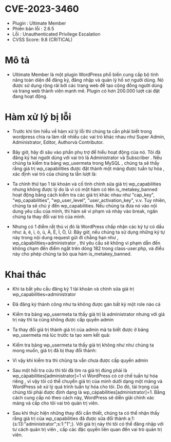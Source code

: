 # CVE-2023-3460

- Plugin : Ultimate Member
- Phiên bản lỗi : 2.6.5
- Lỗi : Unauthenticated Privilege Escalation
- CVSS Score: 9.8 (CRITICAL)

# Mô tả

- Ultimate Member là một plugin WordPress phổ biến cung cấp bộ tính năng toàn diện để đăng ký, đăng nhập và quản lý hồ sơ người dùng. Nó được sử dụng rộng rãi bởi các trang web để tạo cộng đồng người dùng và trang web thành viên mạnh mẽ. Plugin có hơn 200.000 lượt cài đặt đang hoạt động.

# Hàm xử lý bị lỗi

- Trước khi tìm hiểu về hàm xử lý lỗi thì chúng ta cần phải biết trong wordpress chia ra làm rất nhiều các vai trò khác nhau như Super Admin, Administrator, Editor, Authorvà Contributor.

- Bây giờ, hãy đi sâu vào phần phụ trợ để hiểu hoạt động của nó. Tôi đã đăng ký hai người dùng với vai trò là Administrator và Subscriber . Nếu chúng ta kiểm tra bảng wp_usermeta trong MySQL , chúng ta sẽ thấy rằng giá trị wp_capabilities được đặt thành một mảng được tuần tự hóa , xác định vai trò của chúng ta lần lượt là:

- Ta chỉnh thử tạo 1 tài khoản và cố tình chỉnh sửa giá trị wp_capabilities nhưng không được lý do là vì có một hàm có tên is_metakey_banned hoạt động bằng cách kiểm tra các giá trị khác nhau như "cap_key", "wp_capabilities", "wp_user_level", "user_activation_key", v.v. Tuy nhiên, chúng ta sẽ chú ý đến wp_capabilities. Nếu chúng ta đưa nó vào nội dung yêu cầu của mình, thì hàm sẽ vi phạm và nhảy vào break, ngăn chúng ta thay đổi vai trò của mình.

- Nhưng có 1 điểm rất thú vị đó là WordPress chấp nhận các ký tự có dấu như: à, è, ì, ò, ù, À, È, Ì, Ò, Ù. Bây giờ, nếu chúng ta sử dụng những ký tự này trong nội dung request gửi đi chẳng hạn như , wp_càpabilities=administrator , thì yêu cầu sẽ không vi phạm dẫn đến không chạm đến điểm ngắt trên dòng 182 trong class-user.php, và điều này cho phép chúng ta bỏ qua hàm is_metakey_banned.

# Khai thác

- Khi ta bắt yêu cầu đăng ký 1 tài khoản và chỉnh sửa giá trị wp_capabilities=administrator

- Đã đăng ký thành công như ta không được gán bất kỳ một role nào cả

- Kiểm tra bảng wp_usermeta ta thấy giá trị là administrator nhưng với giá trị này thì ta cũng không được cấp quyền admin

- Ta thay đổi giá trị thành giá trị của admin mà ta biết được ở bảng wp_usermeta mà lúc trước ta tạo xem kết quả:

- Kiểm tra bảng wp_usermeta ta thấy giá trị không như như chúng ta mong muốn, giá trị đã bị thay đổi thành:

- Vì vậy khi kiểm tra thì chũng ta vẫn chưa được cấp quyền admin

- Sau một hồi tra cứu thì tôi đã tìm ra giá trị đúng phải là wp_càpabilities[administrator]=1 vì WordPress có cơ chế tuần tự hóa riêng , vì vậy tôi có thể chuyển giá trị của mình dưới dạng một mảng và WordPress sẽ xử lý quá trình tuần tự hóa cho tôi. Do đó, tải trọng của chúng tôi phải được định dạng là wp_càpabilities[administrator]=1. Bằng cách cung cấp nó theo cách này, WordPress sẽ diễn giải chính xác mảng và cấp cho tôi vai trò quản trị viên.

- Sau khi thực hiện những thay đổi cần thiết, chúng ta có thể nhận thấy rằng giá trị của wp_capabilities đã được sửa đổi thành a:1:{s:13:"administrator";s:1:"1";}. Với giá trị này thì tôi có thể đăng nhập với tư cách quản trị viên , cấp các đặc quyền liên quan đến vai trò quản trị viên.
